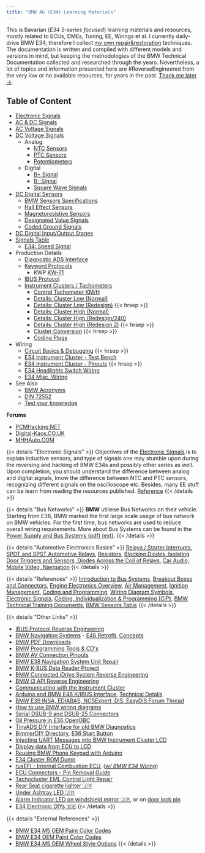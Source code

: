 ```yaml
---
title: "BMW AG (E34) Learning Materials"
---
```


This is Bavarian (*E34 5-series focused*) learning materials and resources, mostly related to ECUs, DMEs, Tuning, EE, Wirings et al. I currently daily-drive BMW E34, therefore I collect [my own repair&restoration](/e34-repair-restoration) techniques. The documentation is written and compiled with different models and versions in mind, but keeping the methodologies of the BMW Technical Documentation collected and researched through the years. Nevertheless, a lot of topics and information presented here are #ReverseEngineered from the very low or no available resources, for years in the past. [Thank me later →](https://twitter.com/0xduraki).

## Table of Content

* [Electronic Signals](/electronic-signals)
* [AC & DC Signals](/ac-and-dc-signals)
* [AC Voltage Signals](/ac-voltage-signals)
* [DC Voltage Signals](/dc-voltage-signals)
  - Analog
	* [NTC Sensors](/ntc-sensors)
	* [PTC Sensors](/ptc-sensors)
	* [Potentiometers](/potentiometers)
  - Digital
	* [B+ Signal](/switched-b-high-signals)
	* [B- Signal](/switched-b-low-signals)
	* [Square Wave Signals](/modulated-square-wave-signals)
* [DC Digital Sensors](/dc-digital-sensors)
    * [BMW Sensors Specifications](/dc-digital-sensors)
	* [Hall Effect Sensors](/hall-effect-sensors)
	* [Magnetoresistive Sensors](/magnetoresistive-sensors)
	* [Designated Value Signals](/designated-value-signals)
	* [Coded Ground Signals](/coded-ground-signals)
* [DC Digital Input/Output Stages](/dc-digital-io-stages)
* [Signals Table](/signals-table)
	* [E34: Speed Signal](/e34-misc-wiring#speed-impulsesignal)
* Production Details
	* [Diagnostic ADS Interface](/ads-interface)
    * [Keyword Protocols](/keyword-protocols)
	  - KWP [KW-71](/keyword-protocols#kw71)
    * [IBUS Protocol](/ibus-overview)
    * [Instrument Clusters / Tachometers](/instrument-clusters)
	  - [Control Tachometer KM/H](/bmw/clusters/vehicle-speed)
      - [Details: Cluster Low (Normal)](/bmw/clusters/low-normal)
      - [Details: Cluster Low (Redesign)](/bmw/clusters/low-redesign)
      {{< hrsep >}}
      - [Details: Cluster High (Normal)](/bmw/clusters/high-normal)
      - [Details: Cluster High (Redesign/240)](/bmw/clusters/high-redesign)
      - [Details: Cluster High (Redesign 2)](/bmw/clusters/high-redesign-2)
      {{< hrsep >}}
	  - [Cluster Conversion](/cluster-conversion)
	  {{< hrsep >}}
      - [Coding Plugs](/coding-plugs)
* Wiring
	* [Circuit Basics & Debugging](/circuit-basics)
	{{< hrsep >}}
	* [E34 Instrument Cluster - Test Bench](/e34-cluster-wiring-diagram)
	* [E34 Instrument Cluster - Pinouts](/e34-pinout-diagram)
	{{< hrsep >}}
    * [E34 Headlights Switch Wiring](/headlight-switch-connector-pinouts)
    * [E34 Misc. Wiring](/e34-misc-wiring)
* See Also
	* [BMW Acronyms](/bmw-acronyms)
	* [DIN 72552](/din)
	* [Test your knowledge](/bmw-qa)

**Forums**
* [PCMHacking.NET](https://pcmhacking.net/forums/index.php)
* [Digital-Kaos.CO.UK](https://www.digital-kaos.co.uk/forums/index.php)
* [MHHAuto.COM](https://mhhauto.com)

{{< details "Electronic Signals" >}}
Objectives of the [Electronic Signals](/electronic-signals) is to explain inductive sensors, and type of signals one may stumble upon during the reversing and hacking of BMW E34s and possibly other series as well. Upon completion, you should understand the difference between analog and digital signals, know the difference between NTC and PTC sensors, recognizing different signals on the oscilloscope etc. Besides, many EE stuff can be learn from reading the resources published. [Reference](https://ia801005.us.archive.org/11/items/BMWTechnicalTrainingDocuments/ST051%20Body%20Electronics%20I%20%28Archive%201%29/06%20Electronic%20Signals.pdf)
{{< /details >}}

{{< details "Bus Networks" >}}
**BMW** utiliese Bus Networks on their vehicle. Starting from E38, BMW marked the first large scale usage of bus network on BMW vehicles. For the first time, bus networks are used to reduce overall wiring requirements. More about Bus Systems can be found in the [Power Supply and Bus Systems (pdf) (ext)](https://ia801005.us.archive.org/11/items/BMWTechnicalTrainingDocuments/ST052%20Body%20Electronics%20II/02a_Power%20Supply%20and%20Bus%20Systems.pdf).
{{< /details >}}

{{< details "Automotive Electronics Basics" >}}
[Relays / Starter Interrupts](https://www.the12volt.com/relays/starter-interrupt-diagrams.asp), [SPDT and SPST Automotive Relays](https://www.the12volt.com/relays/spdt-and-spst-automotive-relays.asp), [Resistors](https://www.the12volt.com/resistors/resistors.asp), [Blocking Diodes, Isolating Door Triggers and Sensors, Diodes Across the Coil of Relays](https://www.the12volt.com/diodes/diodes.asp), [Car Audio, Mobile Video, Navigation](https://www.the12volt.com/caraudio/caraudio.asp)
{{< /details >}}

{{< details "References" >}}
[Introduction to Bus Systems](https://ia801005.us.archive.org/11/items/BMWTechnicalTrainingDocuments/ST051%20Body%20Electronics%20I%20%28Archive%201%29/10%20Introduction%20to%20Bus%20Systems.pdf), [Breakout Boxes and Connectors](https://ia801005.us.archive.org/11/items/BMWTechnicalTrainingDocuments/ST051%20Body%20Electronics%20I%20%28Archive%201%29/03%20Breakout%20Boxes%20%26%20Connectors.pdf), [Engine Electronics Overview](https://ia801005.us.archive.org/11/items/BMWTechnicalTrainingDocuments/ST055%20Engine%20Electronics/01_Engine%20Electronics%20Overview.pdf), [Air Management](https://ia801005.us.archive.org/11/items/BMWTechnicalTrainingDocuments/ST055%20Engine%20Electronics/03_Air%20Management.pdf), [Ignition Management](https://ia801005.us.archive.org/11/items/BMWTechnicalTrainingDocuments/ST055%20Engine%20Electronics/05_Ignition%20Management.pdf), [Coding and Programming](https://ia801005.us.archive.org/11/items/BMWTechnicalTrainingDocuments/ST052%20Body%20Electronics%20II%20%28Archive%201%29/2%20Coding%20and%20Programming.pdf), [Wiring Diagram Symbols](https://ia801005.us.archive.org/11/items/BMWTechnicalTrainingDocuments/ST051%20Body%20Electronics%20I/02_Wiring%20Diagrams%20and%20Associated%20Documents.pdf), [Electronic Signals](https://ia801005.us.archive.org/11/items/BMWTechnicalTrainingDocuments/ST051%20Body%20Electronics%20I%20%28Archive%201%29/06%20Electronic%20Signals.pdf), [Coding, Individualization & Programming (CIP)](https://ia801005.us.archive.org/11/items/BMWTechnicalTrainingDocuments/ST050%20Technical%20Systems%20%28Archive%201%29/CIP.pdf), [BMW Technical Training Documents](https://ia801005.us.archive.org/11/items/BMWTechnicalTrainingDocuments/), [BMW Sensors Table](https://web.archive.org/web/20130810205612/https://kovsh.com/media/library/312/Sensors%20Europe.pdf)
{{< /details >}}

{{< details "Other Links" >}}
* [IBUS Protocol Reverse Engineering](https://web.archive.org/web/20071022152757/http://www.openbmw.net/bus/)
* [BMW Navigation Systems](https://web.archive.org/web/20050920201133/http://www.openbmw.net/nav/index.html) - [E46 Retrofit](https://web.archive.org/web/20050912001000/http://www.openbmw.net/nav/sys/index.html), [Concepts](https://web.archive.org/web/20050930205915/http://www.ac-schnitzer.de/englisch/produkte/comm_concept/index.htm)
* [BMW PDF Downloads](https://web.archive.org/web/20050830010505/http://www.openbmw.net/downloads/)
* [BMW Programming Tools & CD's](https://web.archive.org/web/20051224055902/http://www.centrallettershop.com/cd.html)
* [BMW AV Connection Pinouts](https://web.archive.org/web/20051023091951/http://www.750i.de/e/av_conns.htm)
* [BMW E38 Navigation System Unit Repair](https://web.archive.org/web/20050828170028/http://www.750i.de/e/repair.htm)
* [BMW K-BUS Data Reader Project](https://web.archive.org/web/20050206003327/http://neiland.com/Kbusproj.htm)
* [BMW Connected iDrive System Reverse Engineering](https://bimmergestalt.github.io/BMWConnectedAnalysis/)
* [BMW i3 API Reverse Engineering](https://shkspr.mobi/blog/2015/11/reverse-engineering-the-bmw-i3-api/)
* [Communicating with the Instrument Cluster](https://hackaday.io/project/334-integrated-rpi-car-audio/log/1078-communicating-with-the-instrument-cluster)
* [Arduino and BMW E46 K/IBUS Interface](https://curious.ninja/blog/arduino-bmw-i-bus-interface-intro/), [Technical Details](https://curious.ninja/project/bmw-e46/e46-k-bus/arduino-bmw-i-bus-interface-technical-details/)
* [BMW E39 INSA, EDIABAS, NCSExpert, DIS, EasyDIS Forum Thread](https://www.bimmerfest.com/threads/making-sense-of-inpa-ediabas-ncsexpert-ncs-dummies-dis-gt1-easydis-progman.561237/page-5)
* [How to use BMW wiring diagrams](https://www.bimmerforums.co.uk/threads/how-to-use-wiring-diagrams.332561/)
* [Serial DSUB-9 and DSUB-25 Connectors](https://tldp.org/HOWTO/Serial-HOWTO-19.html)
* [Oil Pressure in E36 OpenOBC](https://openlabs.co/blog/2014/06/openOBC-oil-pressure)
* [TinyADS DIY Interface for old BMW Diagnostics](https://openlabs.co/OSHW/Tiny-ADS-Interface)
* [BimmerDIY Directory](https://www.bimmerdiy.com), [E36 Start Button](https://www.bimmerdiy.com/diy/e36startbutton/)
* [Injecting UART Messages into BMW Instrument Cluster LCD](https://i-code.net/injecting-custom-uart-messages-into-the-bmw-750il-instrument-cluster-lcd/)
* [Display data from ECU to LCD](https://web.archive.org/web/20150815092259/https://www.bimmerforums.com/forum/showthread.php?2134697-Display-data-from-ECU-to-LCD)
* [Reusing BMW Phone Keypad with Arduino](https://i-code.net/tapping-into-the-bmw-750il-phone-keypad/)
* [E34 Cluster ROM Dump](http://www.bimmerboard.com/forums/posts/490258)
* [rusEFI - Internal Combustion ECU](https://github.com/rusefi/rusefi), (*[w/ BMW E34 Wiring](https://github.com/rusefi/rusefi/wiki/BMW-e34)*)
* [ECU Connectors - Pin Removal Guide](http://vtec.academy/ecu-pin-removal-guide/)
* [Tachocluster EML Control Light Repair](http://bmwe32.masscom.net/johan/eml_bulb/eml_bulb.html)
* [Rear Seat cigarette lighter 🇯🇵](https://dd.jpn.org/BMW_HP/20071125/index.shtml)
* [Under Ashtray LED 🇯🇵](https://dd.jpn.org/BMW_HP/20040829/index.shtml)
* [Alarm Indicator LED on windshield mirror 🇯🇵](https://dd.jpn.org/BMW_HP/20150817/index.shtml), or on [door lock pin](https://dd.jpn.org/BMW_HP/20080705/index.shtml)
* [E34 Electronic DIYs 🇩🇪](http://www.pet-racing.de/E34)
{{< /details >}}

{{< details "External References" >}}
* [BMW E34 M5 OEM Paint Color Codes](https://www.myclassicparts.com/wp-content/uploads/2021/10/BMW_E34_M5_OEM_PAINT_COLOR_OPTIONS.pdf)
* [BMW E34 OEM Paint Color Codes](https://www.myclassicparts.com/wp-content/uploads/2021/10/BMW_E34_PAINT_CODES_OEM_COLOR_OPTIONS.pdf)
* [BMW E34 M5 OEM Wheel Style Options](https://www.myclassicparts.com/wp-content/uploads/2021/10/07_BMW_E34_M5_Wheel_Style_Specs_Options.pdf)
{{< /details >}}